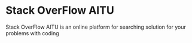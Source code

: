 # Stack OverFlow AITU
Stack OverFlow AITU is an online platform for searching solution for your problems with coding
